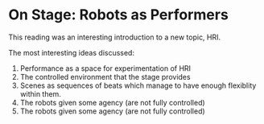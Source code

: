 # On Stage: Robots as Performers 

This reading was an interesting introduction to a new topic, HRI. 

The most interesting ideas discussed: 

<ol>
  <li>Performance as a space for experimentation of HRI</li>
  <li>The controlled environment that the stage provides</li>
  <li>Scenes as sequences of beats which manage to have enough flexiblity within them.</li>
  <li>The robots given some agency (are not fully controlled)</li>
  <li>The robots given some agency (are not fully controlled)</li>

</ol>
